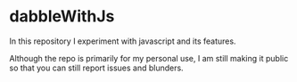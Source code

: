 # dabbleWithJs

In this repository I experiment with javascript and its features.

Although the repo is primarily for my personal use, I am still making it public so that you can still report issues and blunders.
